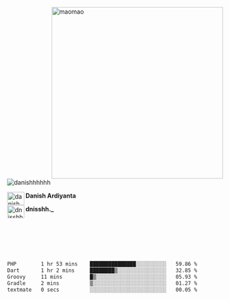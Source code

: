 <img align="right" alt="maomao" width="400" src="https://i.imgur.com/L23H0Ik.gif">

<p align="left"><img src="https://komarev.com/ghpvc/?username=danishhhhhh&label=Profile%20views&color=0e75b6&style=flat" alt="danishhhhhh" /></p>

[<img align="left" src="https://raw.githubusercontent.com/rahuldkjain/github-profile-readme-generator/master/src/images/icons/Social/linked-in-alt.svg" alt="danish ardiyanta" height="30" width="40" />](https://linkedin.com/in/danish-ardiyanta)
**Danish Ardiyanta**

[<img align="left" src="https://raw.githubusercontent.com/rahuldkjain/github-profile-readme-generator/master/src/images/icons/Social/instagram.svg" alt="dnisshh._" height="30" width="40" />](https://instagram.com/dnisshh._)
**dnisshh._**

</br></br></br></br></br>

<!--START_SECTION:waka-->

```txt
PHP        1 hr 53 mins    ███████████████░░░░░░░░░░   59.86 %
Dart       1 hr 2 mins     ████████▒░░░░░░░░░░░░░░░░   32.85 %
Groovy     11 mins         █▒░░░░░░░░░░░░░░░░░░░░░░░   05.93 %
Gradle     2 mins          ▒░░░░░░░░░░░░░░░░░░░░░░░░   01.27 %
textmate   0 secs          ░░░░░░░░░░░░░░░░░░░░░░░░░   00.05 %
```

<!--END_SECTION:waka-->
